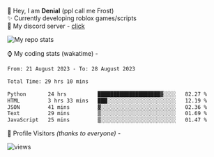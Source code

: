 🤚 Hey, I am **Denial** (ppl call me Frost)  
✨ Currently developing roblox games/scripts  
💎  My discord server - [click](https://dsc.gg/mcdonaldswifi)

<img alt="My repo stats" src="https://github-readme-stats.vercel.app/api?username=FrostX-Official&show_icons=true&theme=radical">

⌚ My coding stats (wakatime) -

<!--START_SECTION:waka-->

```txt
From: 21 August 2023 - To: 28 August 2023

Total Time: 29 hrs 10 mins

Python       24 hrs          ████████████████████▓░░░░   82.27 %
HTML         3 hrs 33 mins   ███░░░░░░░░░░░░░░░░░░░░░░   12.19 %
JSON         41 mins         ▓░░░░░░░░░░░░░░░░░░░░░░░░   02.36 %
Text         29 mins         ▒░░░░░░░░░░░░░░░░░░░░░░░░   01.69 %
JavaScript   25 mins         ▒░░░░░░░░░░░░░░░░░░░░░░░░   01.47 %
```

<!--END_SECTION:waka-->

🧥 Profile Visitors *(thanks to everyone)* -  
  
<!--![visitors](https://visitor-badge.glitch.me/badge?page_id=FrostX-Official.FrostX-Official)-->
![views](https://komarev.com/ghpvc/?username=FrostX-Official&color=blueviolet&style=for-the-badge&label=sussy+viewers)
